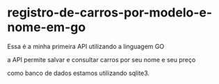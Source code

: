 # registro-de-carros-por-modelo-e-nome-em-go
Essa é a minha primeira API utilizando a linguagem GO

a API permite salvar e consultar carros por seu nome e seu preço

como banco de dados estamos utilizando sqlite3.
